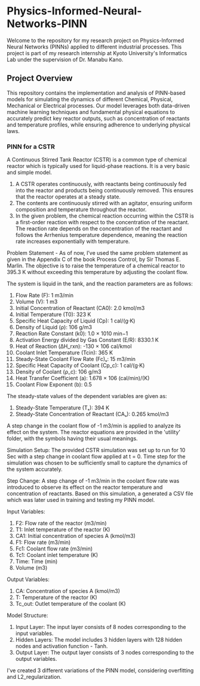 # Physics-Informed-Neural-Networks-PINN
Welcome to the repository for my research project on Physics-Informed Neural Networks (PINNs) applied to different industrial processes. This project is part of my research internship at Kyoto University's Informatics Lab under the supervision of Dr. Manabu Kano.
## Project Overview
This repository contains the implementation and analysis of PINN-based models for simulating the dynamics of different Chemical, Physical, Mechanical or Electrical processes. Our model leverages both data-driven machine learning techniques and fundamental physical equations to accurately predict key reactor outputs, such as concentration of reactants and temperature profiles, while ensuring adherence to underlying physical laws.
### PINN for a CSTR
A Continuous Stirred Tank Reactor (CSTR) is a common type of chemical reactor which is typically used for liquid-phase reactions. It is a very basic and simple model.
1. A CSTR operates continuously, with reactants being continuously fed into the reactor and products being continuously removed. This ensures that the reactor operates at a steady state.
2. The contents are continuously stirred with an agitator, ensuring uniform composition and temperature throughout the reactor.
3. In the given problem, the chemical reaction occurring within the CSTR is a first-order reaction with respect to the concentration of the reactant. The reaction rate depends on the concentration of the reactant and follows the Arrhenius temperature dependence, meaning the reaction rate increases exponentially with temperature. 

Problem Statement - As of now, I’ve used the same problem statement as given in the Appendix C of the book Process Control, by Sir Thomas E. Marlin. The objective is to raise the temperature of a chemical reactor to 395.3 K without exceeding this temperature by adjusting the coolant flow.


The system is liquid in the tank, and the reaction parameters are as follows:
1. Flow Rate (F): 1 m3/min
2. Volume (V): 1 m3
3. Initial Concentration of Reactant (CA0): 2.0 kmol/m3
4. Initial Temperature (T0): 323 K
5. Specific Heat Capacity of Liquid (Cp): 1 cal/(g·K)
6. Density of Liquid (ρ): 106 g/m3
7. Reaction Rate Constant (k0): 1.0 × 1010 min−1
8. Activation Energy divided by Gas Constant (E/R):
8330.1 K
9. Heat of Reaction (ΔH_rxn): -130 × 106 cal/kmol
10. Coolant Inlet Temperature (Tcin): 365 K
11. Steady-State Coolant Flow Rate (Fc)ₛ: 15 m3/min
12. Specific Heat Capacity of Coolant (Cp_c): 1 cal/(g·K)
13. Density of Coolant (ρ_c): 106 g/m3
14. Heat Transfer Coefficient (a): 1.678 × 106 (cal/min)/(K)
15. Coolant Flow Exponent (b): 0.5

The steady-state values of the dependent variables are given as:
1. Steady-State Temperature (Tₛ): 394 K
2. Steady-State Concentration of Reactant (CAₛ): 0.265
kmol/m3

A step change in the coolant flow of -1 m3/min is applied to analyze its effect on the system.
The reactor equations are provided in the 'utility' folder, with the symbols having their usual meanings.

Simulation Setup: The provided CSTR simulation was set up to run for 10 Sec with a step change in coolant flow applied at t = 0. Time step for the simulation was chosen to be sufficiently small to capture the dynamics of the system accurately.

Step Change: A step change of -1 m3/min in the coolant flow rate was introduced to observe its effect on the reactor temperature and concentration of reactants.
Based on this simulation, a generated a CSV file which was later used in training and testing my PINN model.

Input Variables:
1. F2: Flow rate of the reactor (m3/min)
2. T1: Inlet temperature of the reactor (K)
3. CA1: Initial concentration of species A (kmol/m3)
4. F1: Flow rate (m3/min)
5. Fc1: Coolant flow rate (m3/min)
6. Tc1: Coolant inlet temperature (K)
7. Time: Time (min)
8. Volume (m3)

Output Variables:
1. CA: Concentration of species A (kmol/m3)
2. T: Temperature of the reactor (K) 
3. Tc_out: Outlet temperature of the coolant (K)

Model Structure:
1. Input Layer: The input layer consists of 8 nodes corresponding to the input variables.
2. Hidden Layers: The model includes 3 hidden layers with 128 hidden nodes and activation
function - Tanh.
3. Output Layer: The output layer consists of 3 nodes corresponding to the output variables.

I've created 3 different variations of the PINN model, considering overfitting and L2_regularization.